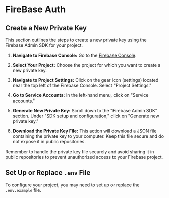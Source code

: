 # FireBase Auth

## Create a New Private Key

This section outlines the steps to create a new private key using the Firebase Admin SDK for your project.

1. **Navigate to Firebase Console:** Go to the [Firebase Console](https://console.firebase.google.com/).

2. **Select Your Project:** Choose the project for which you want to create a new private key.

3. **Navigate to Project Settings:** Click on the gear icon (settings) located near the top left of the Firebase Console. Select "Project Settings."

4. **Go to Service Accounts:** In the left-hand menu, click on "Service accounts."

5. **Generate New Private Key:** Scroll down to the "Firebase Admin SDK" section. Under "SDK setup and configuration," click on "Generate new private key."

6. **Download the Private Key File:** This action will download a JSON file containing the private key to your computer. Keep this file secure and do not expose it in public repositories.

Remember to handle the private key file securely and avoid sharing it in public repositories to prevent unauthorized access to your Firebase project.

## Set Up or Replace `.env` File

To configure your project, you may need to set up or replace the `.env.example` file. 
